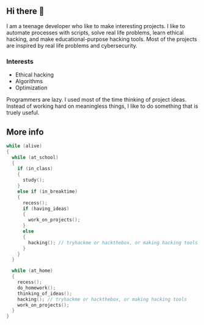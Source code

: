 ## Hi there 👋

I am a teenage developer who like to make interesting projects. I like to automate processes with scripts, solve real life problems, learn ethical hacking, and make educational-purpose hacking tools. Most of the projects are inspired by real life problems and cybersecurity.

### Interests

- Ethical hacking
- Algorithms
- Optimization

Programmers are lazy. I used most of the time thinking of project ideas. Instead of working hard on meaningless things, I like to do something that is truely useful.

## More info

```cpp
while (alive) 
{
  while (at_school) 
  {
    if (in_class) 
    {
      study();
    }
    else if (in_breaktime)
    {
      recess();
      if (having_ideas) 
      {
        work_on_projects();
      }
      else 
      {
        hacking(); // tryhackme or hackthebox, or making hacking tools
      }
    }
  }

  while (at_home)
  {
    recess();
    do_homework();
    thinking_of_ideas();
    hacking(); // tryhackme or hackthebox, or making hacking tools
    work_on_projects();
  }
}
  
```

<!--
**acezxn/acezxn** is a ✨ _special_ ✨ repository because its `README.md` (this file) appears on your GitHub profile.

Here are some ideas to get you started:

- 🔭 I’m currently working on ...
- 🌱 I’m currently learning ...
- 👯 I’m looking to collaborate on ...
- 🤔 I’m looking for help with ...
- 💬 Ask me about ...
- 📫 How to reach me: ...
- 😄 Pronouns: ...
- ⚡ Fun fact: ...
-->

